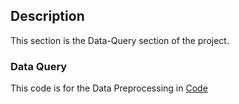 ## Description

This section is the Data-Query section of the project.

### Data Query

This code is for the Data Preprocessing in [Code](../README.md#data-preprocessing)
